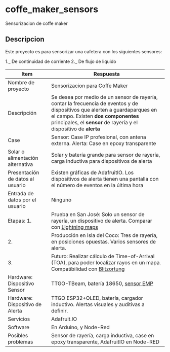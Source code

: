 # coffe_maker_sensors
Sensorizacion de coffe maker

## Descripcion

Este proyecto es para sensorizar una cafetera con los siguientes sensores: 

1._ De continuidad de corriente
2._ De flujo de liquido

|Item|Respuesta|
|----|-------|
|Nombre de proyecto|Sensorizacion para Coffe Maker|
|Descripción|Se desea por medio de un sensor de rayería, contar la frecuencia de eventos y de dispositivos que alerten a guardaparques en el campo. Existen **dos componentes** principales, el **sensor** de rayería y el dispositivo de **alerta**|
|Case|Sensor: Case IP profesional, con antena externa. Alerta: Case en epoxy transparente|
|Solar o alimentación alternativa|Solar y batería grande para sensor de rayería, carga inductiva para dispositivos de alerta|
|Presentación de datos al usuario|Existen gráficas de AdafruitIO. Los dispositivos de alerta tienen una pantalla con el número de eventos en la última hora|
|Entrada de datos por el usuario|Ninguno|
|Etapas: 1.|Prueba en San José: Solo un sensor de rayería, un dispositivo de alerta. Comparar con [Lightning maps](https://www.lightningmaps.org/)|
|2.|Producción en Isla del Coco: Tres de rayería, en posiciones opuestas. Varios sensores de alerta.|
|3.|Futuro: Realizar cálculo de Time-of-Arrival (TOA), para poder localizar rayos en un mapa. Compatibilidad con [Blitzortung](http://es.blitzortung.org/cover_your_area.php)|
|Hardware: Dispositivo Sensor|TTGO-TBeam, batería 18650, [sensor EMP](https://www.tindie.com/products/SMDKing/emp-sensor-detect-lightning-and-other-phenomena/)|
|Hardware: Dispositivo de Alerta|TTGO ESP32+OLED, batería, cargador inductivo. Alertas visuales y auditivas a definir.|
|Servicios|Adafruit.IO|
|Software|En Arduino, y Node-Red|
|Posibles problemas|Sensor de rayería, carga inductiva, case en epoxy transparente, AdafruitIO en Node-RED|
